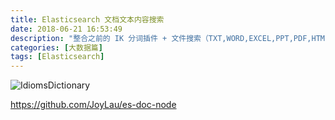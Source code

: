 ```yaml
---
title: Elasticsearch 文档文本内容搜索
date: 2018-06-21 16:53:49
description: "整合之前的 IK 分词插件 + 文件搜索（TXT,WORD,EXCEL,PPT,PDF,HTML）"
categories: [大数据篇]
tags: [Elasticsearch]
---
```


<!-- more -->
![IdiomsDictionary](http://image.joylau.cn/blog/attachment.gif)



https://github.com/JoyLau/es-doc-node